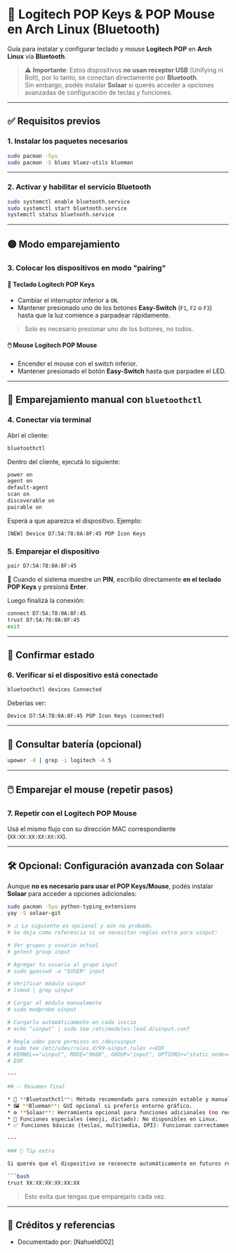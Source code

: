 
# 🧩 Logitech POP Keys & POP Mouse en Arch Linux (Bluetooth)

Guía para instalar y configurar teclado y mouse **Logitech POP** en **Arch Linux** vía **Bluetooth**.

> ⚠️ **Importante**: Estos dispositivos **no usan receptor USB** (Unifying ni Bolt), por lo tanto, se conectan directamente por **Bluetooth**.  
> Sin embargo, podés instalar **Solaar** si querés acceder a opciones avanzadas de configuración de teclas y funciones.

---

## ✅ Requisitos previos

### 1. Instalar los paquetes necesarios

```bash
sudo pacman -Syu
sudo pacman -S bluez bluez-utils blueman
````

---

### 2. Activar y habilitar el servicio Bluetooth

```bash
sudo systemctl enable bluetooth.service
sudo systemctl start bluetooth.service
systemctl status bluetooth.service
```

---

## 🟡 Modo emparejamiento

### 3. Colocar los dispositivos en modo "pairing"

#### 🔡 Teclado Logitech POP Keys

* Cambiar el interruptor inferior a `ON`.
* Mantener presionado uno de los botones **Easy-Switch** (`F1`, `F2` o `F3`) hasta que la luz comience a parpadear rápidamente.

> Solo es necesario presionar uno de los botones, no todos.

#### 🖱️ Mouse Logitech POP Mouse

* Encender el mouse con el switch inferior.
* Mantener presionado el botón **Easy-Switch** hasta que parpadee el LED.

---

## 📶 Emparejamiento manual con `bluetoothctl`

### 4. Conectar vía terminal

Abrí el cliente:

```bash
bluetoothctl
```

Dentro del cliente, ejecutá lo siguiente:

```bash
power on
agent on
default-agent
scan on
discoverable on
pairable on
```

Esperá a que aparezca el dispositivo. Ejemplo:

```
[NEW] Device D7:5A:78:0A:8F:45 POP Icon Keys
```

### 5. Emparejar el dispositivo

```bash
pair D7:5A:78:0A:8F:45
```

📌 Cuando el sistema muestre un **PIN**, escribilo directamente **en el teclado POP Keys** y presioná **Enter**.

Luego finalizá la conexión:

```bash
connect D7:5A:78:0A:8F:45
trust D7:5A:78:0A:8F:45
exit
```

---

## 🔄 Confirmar estado

### 6. Verificar si el dispositivo está conectado

```bash
bluetoothctl devices Connected
```

Deberías ver:

```
Device D7:5A:78:0A:8F:45 POP Icon Keys (connected)
```

---

## 🔋 Consultar batería (opcional)

```bash
upower -d | grep -i logitech -A 5
```

---

## 🖱️ Emparejar el mouse (repetir pasos)

### 7. Repetir con el Logitech POP Mouse

Usá el mismo flujo con su dirección MAC correspondiente (`XX:XX:XX:XX:XX:XX`).

---

## 🛠️ Opcional: Configuración avanzada con Solaar

Aunque **no es necesario para usar el POP Keys/Mouse**, podés instalar **Solaar** para acceder a opciones adicionales:

```bash
sudo pacman -Syu python-typing_extensions
yay -S solaar-git

# ⚠️ Lo siguiente es opcional y aún no probado.
# Se deja como referencia si se necesitan reglas extra para uinput:

# Ver grupos y usuario actual
# getent group input

# Agregar tu usuario al grupo input
# sudo gpasswd -a "$USER" input

# Verificar módulo uinput
# lsmod | grep uinput

# Cargar el módulo manualmente
# sudo modprobe uinput

# Cargarlo automáticamente en cada inicio
# echo "uinput" | sudo tee /etc/modules-load.d/uinput.conf

# Regla udev para permisos en /dev/uinput
# sudo tee /etc/udev/rules.d/99-uinput.rules <<EOF
# KERNEL=="uinput", MODE="0660", GROUP="input", OPTIONS+="static_node=uinput"
# EOF

---

## ✅ Resumen final

* 🔌 **Bluetoothctl**: Método recomendado para conexión estable y manual.
* 🖼️ **Blueman**: GUI opcional si preferís entorno gráfico.
* ⚙️ **Solaar**: Herramienta opcional para funciones adicionales (no requerida).
* 🚫 Funciones especiales (emoji, dictado): No disponibles en Linux.
* ✅ Funciones básicas (teclas, multimedia, DPI): Funcionan correctamente.

---

### 🧠 Tip extra

Si querés que el dispositivo se reconecte automáticamente en futuros reinicios:

```bash
trust XX:XX:XX:XX:XX:XX
```

> Esto evita que tengas que emparejarlo cada vez.

---

## 📁 Créditos y referencias

* Documentado por: \[Nahueld002]